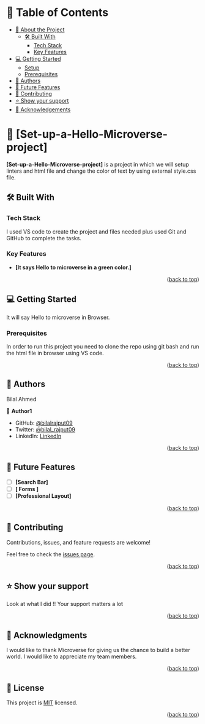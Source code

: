 <a name="readme-top"></a>

# 📗 Table of Contents

- [📖 About the Project](#about-project)
  - [🛠 Built With](#built-with)
    - [Tech Stack](#tech-stack)
    - [Key Features](#key-features)
- [💻 Getting Started](#getting-started)
  - [Setup](#setup)
  - [Prerequisites](#prerequisites)
- [👥 Authors](#authors)
- [🔭 Future Features](#future-features)
- [🤝 Contributing](#contributing)
- [⭐️ Show your support](#support)
- [🙏 Acknowledgements](#acknowledgements)

# 📖 [Set-up-a-Hello-Microverse-project] <a name="about-project"></a>

**[Set-up-a-Hello-Microverse-project]** is a project in which we will setup linters and html file and change the color of text by using external style.css file.

## 🛠 Built With <a name="built-with"></a>

### Tech Stack <a name="tech-stack"></a>

I used VS code to create the project and files needed plus used Git and GitHub to complete the tasks.

### Key Features <a name="key-features"></a>

- **[It says Hello to microverse in a green color.]**

<p align="right">(<a href="#readme-top">back to top</a>)</p>

## 💻 Getting Started <a name="getting-started"></a>

It will say Hello to microverse in Browser.

### Prerequisites

In order to run this project you need to clone the repo using git bash and run the html file in browser using VS code.

<p align="right">(<a href="#readme-top">back to top</a>)</p>

## 👥 Authors <a name="authors"></a>

Bilal Ahmed

👤 **Author1**

- GitHub: [@bilalrajput09](https://github.com/bilalrajput09)
- Twitter: [@bilal_rajput09](https://twitter.com/bilal_rajput09)
- LinkedIn: [LinkedIn](https://www.linkedin.com/in/bilal-ahmed-18b12019a/)

<p align="right">(<a href="#readme-top">back to top</a>)</p>

## 🔭 Future Features <a name="future-features"></a>

- [ ] **[Search Bar]**
- [ ] **[ Forms ]**
- [ ] **[Professional Layout]**

<p align="right">(<a href="#readme-top">back to top</a>)</p>

## 🤝 Contributing <a name="contributing"></a>

Contributions, issues, and feature requests are welcome!

Feel free to check the [issues page](../../issues/).

<p align="right">(<a href="#readme-top">back to top</a>)</p>

## ⭐️ Show your support <a name="support"></a>

Look at what I did !! Your support matters a lot

<p align="right">(<a href="#readme-top">back to top</a>)</p>

## 🙏 Acknowledgments <a name="acknowledgements"></a>

I would like to thank Microverse for giving us the chance to build a better world.
I would like to appreciate my team members.

<p align="right">(<a href="#readme-top">back to top</a>)</p>
<!-- LICENSE -->

## 📝 License <a name="License"></a>

This project is [MIT](./LICENSE) licensed.

<p align="right">(<a href="#readme-top">back to top</a>)</p>
